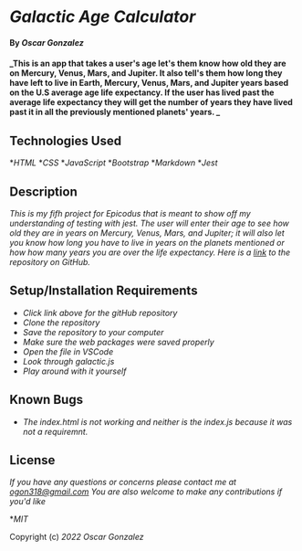# _Galactic Age Calculator_

#### By _**Oscar Gonzalez**_

#### _This is an app that takes a user's age let's them know how old they are on Mercury, Venus, Mars, and Jupiter. It also tell's them how long they have left to live in Earth, Mercury, Venus, Mars, and Jupiter years based on the U.S average age life expectancy. If the user has lived past the average life expectancy they will get the number of years they have lived past it in all the previously mentioned planets' years. _

## Technologies Used

*_HTML_
*_CSS_
*_JavaScript_
*_Bootstrap_
*_Markdown_
*_Jest_


## Description

_This is my fifh project for Epicodus that is meant to show off my understanding of testing with jest. The user will enter their age to see how old they are in years on Mercury, Venus, Mars, and Jupiter; it will also let you know how long you have to live in years on the planets mentioned or how how many years you are over the life expectancy. Here is a [link](https://github.com/OLGON92/Galactic-Age-Calculator) to the repository on GitHub._

## Setup/Installation Requirements
* _Click link above for the gitHub repository_
* _Clone the repository_
* _Save the repository to your computer_
* _Make sure the web packages were saved properly_
* _Open the file in VSCode_
* _Look through galactic.js_
* _Play around with it yourself_

## Known Bugs

* _The index.html is not working and neither is the index.js because it was not a requiremnt._ 

## License

_If you have any questions or concerns please contact me at ogon318@gmail.com
You are also welcome to make any contributions if you'd like_

*_MIT_

Copyright (c) _2022_ _Oscar Gonzalez_